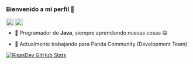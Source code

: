 ### Bienvenido a mi perfil 👋

<a href="https://twitter.com/RisasDev">
  <img align="left" alt="RisasDev" width="21px" src="https://raw.githubusercontent.com/anuraghazra/anuraghazra/master/assets/twitter.svg" />
</a>

<a href="https://discord.gg/pandacommunity">
  <img align="left" alt="RisasDev" width="21px" src="https://raw.githubusercontent.com/anuraghazra/anuraghazra/master/assets/discord-round.svg" />
</a>

<br />

- 🌱 Programador de **Java**, siempre aprendiendo nuevas cosas 😄

- 🔭 Actualmente trabajando para Panda Community (Development Team)
  
<a href="https://github.com/RisasDev">
  <img align="center" src="https://github-readme-stats.anuraghazra1.vercel.app/api?username=risasdev&show_icons=true&include_all_commits=true&theme=vision-friendly-dark&count_private=true" alt="RisasDev GitHub Stats" />
</a>
  
<br />
<br />
